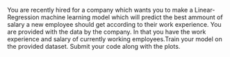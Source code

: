 You are recently hired for a company which wants you to make a Linear-Regression machine learning model which will predict the best ammount of salary a new employee should get according to their work experience. You are provided with the data by the company. In that you have the work experience and salary of currently working employees.Train your model on the provided dataset.
Submit your code along with the plots.

